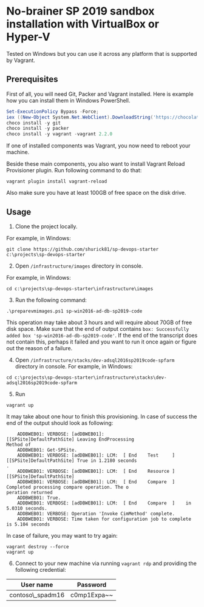 # No-brainer SP 2019 sandbox installation with VirtualBox or Hyper-V

Tested on Windows but you can use it across any platform that is supported by Vagrant.

## Prerequisites

First of all, you will need Git, Packer and Vagrant installed. Here is example how you can install them in Windows PowerShell.

```PowerShell
Set-ExecutionPolicy Bypass -Force;
iex ((New-Object System.Net.WebClient).DownloadString('https://chocolatey.org/install.ps1'))
choco install -y git
choco install -y packer
choco install -y vagrant -vagrant 2.2.0
```

If one of installed components was Vagrant, you now need to reboot your machine.

Beside these main components, you also want to install 
Vagrant Reload Provisioner plugin. Run following command to do that:

```
vagrant plugin install vagrant-reload
```

Also make sure you have at least 100GB of free space on the disk drive.

## Usage

1. Clone the project locally.

For example, in Windows:

```
git clone https://github.com/shurick81/sp-devops-starter c:\projects\sp-devops-starter
```

2. Open `/infrastructure/images` directory in console.

For example, in Windows:

```
cd c:\projects\sp-devops-starter\infrastructure\images
```

3. Run the following command:

```
.\preparevmimages.ps1 sp-win2016-ad-db-sp2019-code
```

This operation may take about 3 hours and will require about 70GB of free disk space. Make sure that the end of output contains `box: Successfully added box 'sp-win2016-ad-db-sp2019-code'`. If the end of the transcript does not contain this, perhaps it failed and you want to run it once again or figure out the reason of a failure.

4. Open `/infrastructure/stacks/dev-adsql2016sp2019code-spfarm` directory in console.
For example, in Windows:

```
cd c:\projects\sp-devops-starter\infrastructure\stacks\dev-adsql2016sp2019code-spfarm
```

5. Run

```
vagrant up
```

It may take about one hour to finish this provisioning. In case of success the end of the output should look as following:

```
    ADDBWEB01: VERBOSE: [adDBWEB01]:                            [[SPSite]DefaultPathSite] Leaving EndProcessing
Method of
    ADDBWEB01: Get-SPSite.
    ADDBWEB01: VERBOSE: [adDBWEB01]: LCM:  [ End    Test     ]  [[SPSite]DefaultPathSite] True in 1.2180 seconds
.
    ADDBWEB01: VERBOSE: [adDBWEB01]: LCM:  [ End    Resource ]  [[SPSite]DefaultPathSite]
    ADDBWEB01: VERBOSE: [adDBWEB01]: LCM:  [ End    Compare  ]     Completed processing compare operation. The o
peration returned
    ADDBWEB01: True.
    ADDBWEB01: VERBOSE: [adDBWEB01]: LCM:  [ End    Compare  ]    in  5.0310 seconds.
    ADDBWEB01: VERBOSE: Operation 'Invoke CimMethod' complete.
    ADDBWEB01: VERBOSE: Time taken for configuration job to complete is 5.104 seconds
```

In case of failure, you may want to try again:

```
vagrant destroy --force
vagrant up
```

6. Connect to your new machine via running `vagrant rdp` and providing the following credential:

| User name | Password |
| --------- | ---------- |
| contoso\\_spadm16 | c0mp1Expa~~ |
